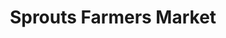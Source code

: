 ---
title: "Sprouts Farmers Market"
url: /laguna-niguel/sprouts-farmers-market/
shop: Supermarkt
---